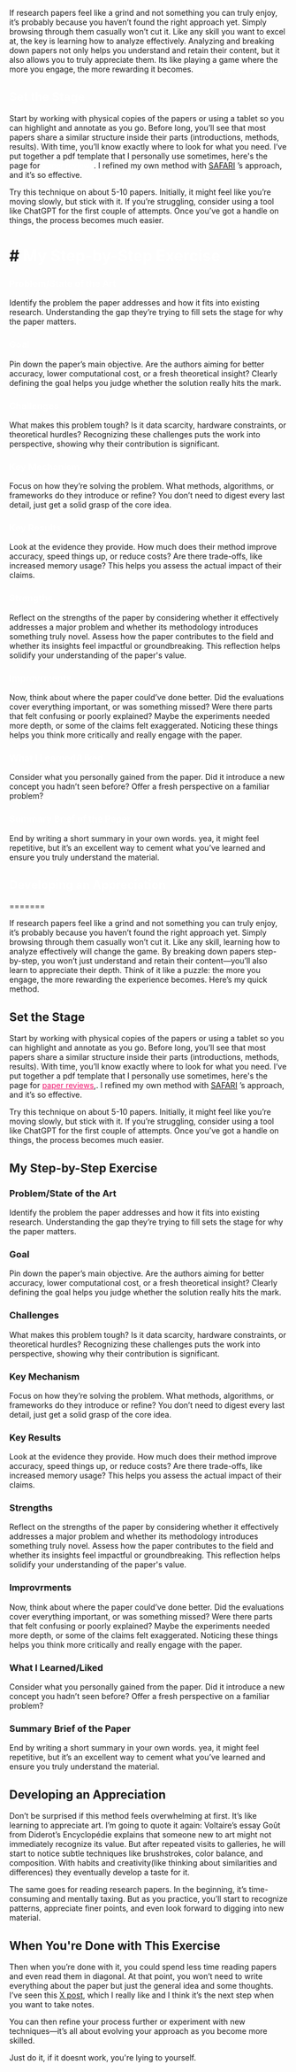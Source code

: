 If research papers feel like a grind and not something you can truly enjoy, it’s probably because you haven’t found the right approach yet. Simply browsing through them casually won’t cut it.  Like any skill you want to excel at, the key is learning how to analyze effectively. Analyzing and breaking down papers not only helps you understand and retain their content, but it also allows you to truly appreciate them. Its like playing a game where the more you engage, the more rewarding it becomes. <span style="color: white;"> Here’s my method : </span>



## <span style="color: white;"> Set the Stage</span>

Start by working with physical copies of the papers or using a tablet so you can highlight and annotate as you go. Before long, you’ll see that most papers share a similar structure inside their parts (introductions, methods, results). With time, you’ll know exactly where to look for what you need. I’ve put together a pdf template that I personally use sometimes, here's the page for <a href="/assets/paper-review.png" target="_blank" style="color: white;">paper reviews</a>. I refined my own method with [SAFARI](https://safari.ethz.ch) ’s approach, and it’s so effective.

Try this technique on about 5-10 papers. Initially, it might feel like you’re moving slowly, but stick with it. If you’re struggling, consider using a tool like ChatGPT for the first couple of attempts. Once you’ve got a handle on things, the process becomes much easier.


# #<span style="color: white;"> My Step-by-Step Exercise</span>

### <span style="color: white;"> Problem/State of the Art</span>
Identify the problem the paper addresses and how it fits into existing research. Understanding the gap they’re trying to fill sets the stage for why the paper matters.

### <span style="color: white;"> Goal</span>
Pin down the paper’s main objective. Are the authors aiming for better accuracy, lower computational cost, or a fresh theoretical insight? Clearly defining the goal helps you judge whether the solution really hits the mark.

### <span style="color: white;"> Challenges</span>
What makes this problem tough? Is it data scarcity, hardware constraints, or theoretical hurdles? Recognizing these challenges puts the work into perspective, showing why their contribution is significant.

### <span style="color: white;"> Key Mechanism</span>
Focus on how they’re solving the problem. What methods, algorithms, or frameworks do they introduce or refine? You don’t need to digest every last detail, just get a solid grasp of the core idea.

### <span style="color: white;"> Key Results</span>
Look at the evidence they provide. How much does their method improve accuracy, speed things up, or reduce costs? Are there trade-offs, like increased memory usage? This helps you assess the actual impact of their claims.

### <span style="color: white;"> Strengths</span>
Reflect on the strengths of the paper by considering whether it effectively addresses a major problem and whether its methodology introduces something truly novel. Assess how the paper contributes to the field and whether its insights feel impactful or groundbreaking. This reflection helps solidify your understanding of the paper's value.

### <span style="color: white;"> Improvrments</span>
Now, think about where the paper could’ve done better. Did the evaluations cover everything important, or was something missed? Were there parts that felt confusing or poorly explained? Maybe the experiments needed more depth, or some of the claims felt exaggerated. Noticing these things helps you think more critically and really engage with the paper.

### <span style="color: white;"> What I Learned/Liked</span>
Consider what you personally gained from the paper. Did it introduce a new concept you hadn’t seen before? Offer a fresh perspective on a familiar problem?

### <span style="color: white;"> Summary Brief of the Paper
End by writing a short summary in your own words. yea, it might feel repetitive, but it’s an excellent way to cement what you’ve learned and ensure you truly understand the material.

## <span style="color: white;"> Developing an Appreciation</span>
=======

If research papers feel like a grind and not something you can truly enjoy, it’s probably because you haven’t found the right approach yet. Simply browsing through them casually won’t cut it. Like any skill, learning how to analyze effectively will change the game. By breaking down papers step-by-step, you won’t just understand and retain their content—you’ll also learn to appreciate their depth. Think of it like a puzzle: the more you engage, the more rewarding the experience becomes. Here’s my quick method.

## Set the Stage

Start by working with physical copies of the papers or using a tablet so you can highlight and annotate as you go. Before long, you’ll see that most papers share a similar structure inside their parts (introductions, methods, results). With time, you’ll know exactly where to look for what you need. I’ve put together a pdf template that I personally use sometimes, here's the page for <a href="/assets/paper-review.png" target="_blank" style="color: #f0166f;">paper reviews</a>,. I refined my own method with [SAFARI](https://safari.ethz.ch) ’s approach, and it’s so effective.

Try this technique on about 5-10 papers. Initially, it might feel like you’re moving slowly, but stick with it. If you’re struggling, consider using a tool like ChatGPT for the first couple of attempts. Once you’ve got a handle on things, the process becomes much easier.

## My Step-by-Step Exercise

### Problem/State of the Art
Identify the problem the paper addresses and how it fits into existing research. Understanding the gap they’re trying to fill sets the stage for why the paper matters.

### Goal
Pin down the paper’s main objective. Are the authors aiming for better accuracy, lower computational cost, or a fresh theoretical insight? Clearly defining the goal helps you judge whether the solution really hits the mark.

### Challenges
What makes this problem tough? Is it data scarcity, hardware constraints, or theoretical hurdles? Recognizing these challenges puts the work into perspective, showing why their contribution is significant.

### Key Mechanism
Focus on how they’re solving the problem. What methods, algorithms, or frameworks do they introduce or refine? You don’t need to digest every last detail, just get a solid grasp of the core idea.

### Key Results
Look at the evidence they provide. How much does their method improve accuracy, speed things up, or reduce costs? Are there trade-offs, like increased memory usage? This helps you assess the actual impact of their claims.

### Strengths
Reflect on the strengths of the paper by considering whether it effectively addresses a major problem and whether its methodology introduces something truly novel. Assess how the paper contributes to the field and whether its insights feel impactful or groundbreaking. This reflection helps solidify your understanding of the paper's value.

### Improvrments
Now, think about where the paper could’ve done better. Did the evaluations cover everything important, or was something missed? Were there parts that felt confusing or poorly explained? Maybe the experiments needed more depth, or some of the claims felt exaggerated. Noticing these things helps you think more critically and really engage with the paper.

### What I Learned/Liked
Consider what you personally gained from the paper. Did it introduce a new concept you hadn’t seen before? Offer a fresh perspective on a familiar problem?

### Summary Brief of the Paper
End by writing a short summary in your own words. yea, it might feel repetitive, but it’s an excellent way to cement what you’ve learned and ensure you truly understand the material.

## Developing an Appreciation

Don’t be surprised if this method feels overwhelming at first. It’s like learning to appreciate art. I’m going to quote it again: Voltaire’s essay Goût from Diderot’s Encyclopédie explains that someone new to art might not immediately recognize its value. But after repeated visits to galleries, he will start to notice subtle techniques like brushstrokes, color balance, and composition. With habits and creativity(like thinking about similarities and differences) they eventually develop a taste for it.

The same goes for reading research papers. In the beginning, it’s time-consuming and mentally taxing. But as you practice, you’ll start to recognize patterns, appreciate finer points, and even look forward to digging into new material.

## When You're Done with This Exercise

Then when you’re done with it, you could spend less time reading papers and even read them in diagonal. At that point, you won’t need to write everything about the paper but just the general idea and some thoughts. I’ve seen this [X post](https://x.com/jxmnop/status/1864698984918401394), which I really like and I think it’s the next step when you want to take notes.

You can then refine your process further or experiment with new techniques—it’s all about evolving your approach as you become more skilled.

Just do it, if it doesnt work, you're lying to yourself.

